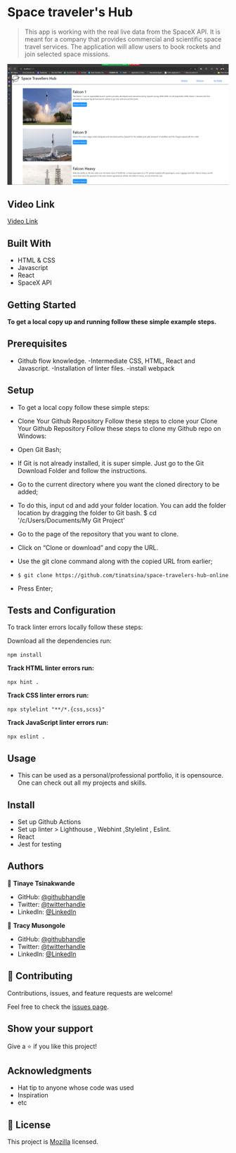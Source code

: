 # Space traveler's Hub

> This app is working with the real live data from the SpaceX API.  It is meant for a company that provides commercial and scientific space travel services. The application will allow users to book rockets and join selected space missions.

![Webapp Image](./src/components/assets/readme.png)

## Video Link

[Video Link](https://www.loom.com/share/794ab9a987b04ddd9c50645aab84f747)
## Built With

- HTML & CSS
- Javascript
- React
- SpaceX API

## Getting Started

**To get a local copy up and running follow these simple example steps.**

## Prerequisites

- Github flow knowledge. -Intermediate CSS, HTML, React and Javascript. -Installation of linter files. -install webpack

## Setup

- To get a local copy follow these simple steps:

- Clone Your Github Repository Follow these steps to clone your Clone Your Github Repository Follow these steps to clone my Github repo on Windows:

- Open Git Bash;

- If Git is not already installed, it is super simple. Just go to the Git Download Folder and follow the instructions.

- Go to the current directory where you want the cloned directory to be added;

- To do this, input cd and add your folder location. You can add the folder location by dragging the folder to Git bash.
$ cd '/c/Users/Documents/My Git Project'

- Go to the page of the repository that you want to clone.

- Click on “Clone or download” and copy the URL.

- Use the git clone command along with the copied URL from earlier;

- `$ git clone https://github.com/tinatsina/space-travelers-hub-online`

- Press Enter;

## Tests and Configuration

To track linter errors locally follow these steps:

Download all the dependencies run:

`npm install`

**Track HTML linter errors run:**

`npx hint .`

**Track CSS linter errors run:**

`npx stylelint "**/*.{css,scss}"`

**Track JavaScript linter errors run:**

`npx eslint .`

## Usage

- This can be used as a personal/professional portfolio, it is opensource. One can check out all my projects and skills.

## Install

- Set up Github Actions
- Set up linter > Lighthouse , Webhint ,Stylelint , Eslint.
- React
- Jest for  testing

## Authors

👤 **Tinaye Tsinakwande**

- GitHub: [@githubhandle](https://github.com/tinatsina)
- Twitter: [@twitterhandle](https://twitter.com/tracy_muso)
- LinkedIn: [@LinkedIn](https://linkedin.com/in/tracy-muso/)

👤 **Tracy Musongole**

- GitHub: [@githubhandle](https://github.com/TracyMuso)
- Twitter: [@twitterhandle](https://twitter.com/tracy_muso)
- LinkedIn: [@LinkedIn](https://linkedin.com/in/tracy-muso/)

## 🤝 Contributing

Contributions, issues, and feature requests are welcome!

Feel free to check the [issues page](https://github.com/tinatsina/space-travelers-hub-online/issues).

## Show your support

Give a ⭐️ if you like this project!

## Acknowledgments

- Hat tip to anyone whose code was used
- Inspiration
- etc

## 📝 License

This project is [Mozilla](./LICENSE) licensed.
